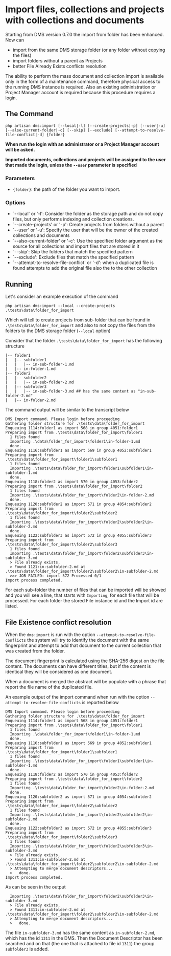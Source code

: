 # Import files, collections and projects with collections and documents

Starting from DMS version 0.7.0 the import from folder has been enhanced. Now can

- import from the same DMS storage folder (or any folder without copying the files)
- import folders without a parent as Projects
- better File Already Exists conflicts resolution

The ability to perform the mass document and collection import is available only in the form of a maintenance command, therefore physical access to the running DMS instance is required. Also an existing administration or Project Manager account is required because this procedure requires a login.

## The Command

```shell
php artisan dms:import [--local|-l] [--create-projects|-p] [--user|-u] [--also-current-folder|-c] [--skip] [--exclude] [--attempt-to-resolve-file-conflict|-d] {folder}
```

**When run the login with an administrator or a Project Manager account will be asked.**

**Imported documents, collections and projects will be assigned to the user that made the login, unless the `--user` parameter is specified**

### Parameters

- `{folder}`: the path of the folder you want to import.

### Options

- `--local' or '-l': Consider the folder as the storage path and do not copy files, but only performs indexing and collection creations.
- `--create-projects' or '-p': Create projects from folders without a parent
- `--user' or '-u': Specify the user that will be the owner of the created collections and documents
- `--also-current-folder' or '-c': Use the specified folder argument as the source for all collections and import files that are stored in it
- `--skip': Skip the folders that match the specified pattern
- `--exclude': Exclude files that match the specified pattern
- `--attempt-to-resolve-file-conflict' or '-d': when a duplicated file is found attempts to add the original file also the to the other collection

## Running

Let's consider an example execution of the command

```shell
php artisan dms:import --local --create-projects .\tests\data\folder_for_import
```

Which will tell to create projects from sub-folder that can be found in `.\tests\data\folder_for_import` and also to not copy the files from the folders to the DMS storage folder (`--local` option)

Consider that the folder `.\tests\data\folder_for_import` has the following structure

```
|-- folder1
|   |-- subfolder1
|   |   |-- in-sub-folder-1.md
|   |-- in-folder-1.md
|-- folder2
|   |-- subfolder2
|   |   |-- in-sub-folder-2.md
|   |-- subfolder3
|   |   |-- in-sub-folder-3.md ## has the same content as "in-sub-folder-2.md"
|   |-- in-folder-2.md
```

The command output will be similar to the transcript below

```
DMS Import command. Please login before proceeding
Gathering folder structure for .\tests\data\folder_for_import
Enqueuing 1114:folder1 as import 568 in group 4051:folder1
Preparing import from .\tests\data\folder_for_import\folder1
  1 files found
  Importing .\data\folder_for_import\folder1\in-folder-1.md
  done.
Enqueuing 1116:subfolder1 as import 569 in group 4052:subfolder1
Preparing import from .\tests\data\folder_for_import\folder1\subfolder1
  1 files found
  Importing .\tests\data\folder_for_import\folder1\subfolder1\in-subfolder-1.md
  done.
Enqueuing 1118:folder2 as import 570 in group 4053:folder2
Preparing import from .\tests\data\folder_for_import\folder2
  1 files found
  Importing .\tests\data\folder_for_import\folder2\in-folder-2.md
  done.
Enqueuing 1120:subfolder2 as import 571 in group 4054:subfolder2
Preparing import from .\tests\data\folder_for_import\folder2\subfolder2
  1 files found
  Importing .\tests\data\folder_for_import\folder2\subfolder2\in-subfolder-2.md
  done.
Enqueuing 1122:subfolder3 as import 572 in group 4055:subfolder3
Preparing import from .\tests\data\folder_for_import\folder2\subfolder3
  1 files found
  Importing .\tests\data\folder_for_import\folder2\subfolder3\in-subfolder-3.md
  > File already exists.
  > Found 1121:in-subfolder-2.md at .\tests\data\folder_for_import\folder2\subfolder2\in-subfolder-2.md
  >>> JOB FAILED: import 572 Processed 0/1
Import process completed.
```

For each sub-folder the number of files that can be imported will be showed and you will see a line, that starts with `Importing`, for each file that will be processed. For each folder the stored File instance id and the Import id are listed.

## File Existence conflict resolution

When the `dms:import` is run with the option `--attempt-to-resolve-file-conflicts` the system will try to identify the document with the same fingerprint and attempt to add that document to the current collection that was created from the folder.

The document fingerprint is calculated using the SHA-256 digest on the file content. The documents can have different titles, but if the content is identical they will be considered as one document.

When a document is merged the abstract will be populate with a phrase that report the file name of the duplicated file.

An example output of the import command when run with the option `--attempt-to-resolve-file-conflicts` is reported below

```
DMS Import command. Please login before proceeding
Gathering folder structure for .\tests\data\folder_for_import
Enqueuing 1114:folder1 as import 568 in group 4051:folder1
Preparing import from .\tests\data\folder_for_import\folder1
  1 files found
  Importing .\data\folder_for_import\folder1\in-folder-1.md
  done.
Enqueuing 1116:subfolder1 as import 569 in group 4052:subfolder1
Preparing import from .\tests\data\folder_for_import\folder1\subfolder1
  1 files found
  Importing .\tests\data\folder_for_import\folder1\subfolder1\in-subfolder-1.md
  done.
Enqueuing 1118:folder2 as import 570 in group 4053:folder2
Preparing import from .\tests\data\folder_for_import\folder2
  1 files found
  Importing .\tests\data\folder_for_import\folder2\in-folder-2.md
  done.
Enqueuing 1120:subfolder2 as import 571 in group 4054:subfolder2
Preparing import from .\tests\data\folder_for_import\folder2\subfolder2
  1 files found
  Importing .\tests\data\folder_for_import\folder2\subfolder2\in-subfolder-2.md
  done.
Enqueuing 1122:subfolder3 as import 572 in group 4055:subfolder3
Preparing import from .\tests\data\folder_for_import\folder2\subfolder3
  1 files found
  Importing .\tests\data\folder_for_import\folder2\subfolder3\in-subfolder-3.md
  > File already exists.
  > Found 1311:in-subfolder-2.md at .\tests\data\folder_for_import\folder2\subfolder2\in-subfolder-2.md
  > Attempting to merge document descriptors...
  >   done.
Import process completed.
```

As can be seen in the output

```
  Importing .\tests\data\folder_for_import\folder2\subfolder3\in-subfolder-3.md
  > File already exists.
  > Found 1311:in-subfolder-2.md at .\tests\data\folder_for_import\folder2\subfolder2\in-subfolder-2.md
  > Attempting to merge document descriptors...
  >   done.
```

The file `in-subfolder-3.md` has the same content as `in-subfolder-2.md`, which has the id `1311` in the DMS. Then the Document Descriptor has been searched and on that (the one that is attached to file id `1311`) the group `subfolder3` is added.
